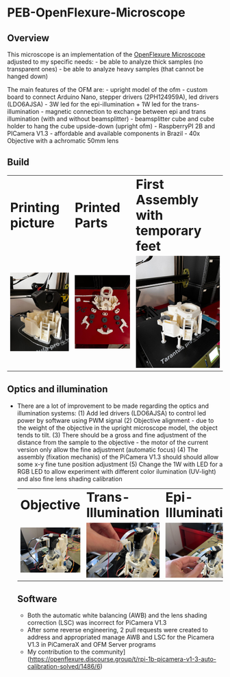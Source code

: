 # PEB-OpenFlexure-Microscope

## Overview
This microscope is an implementation of the [OpenFlexure Microscope](https://openflexure.org)  adjusted to my specific needs:
		- be able to analyze thick samples (no transparent ones)
		- be able to analyze heavy samples (that cannot be hanged down)
  
The main features of the OFM are:
    - upright model of the ofm 
		- custom board to connect Arduino Nano, stepper drivers (2PH124959A), led drivers (LDO6AJSA)
		- 3W led for the epi-illumination + 1W led for the trans-illumination
		- magnetic connection to exchange between epi and trans illumination (with and without beamsplitter)
		- beamsplitter cube and cube holder to hang the cube upside-down (upright ofm)
		- RaspberryPI 2B and PICamera V1.3 - affordable and available components in Brazil
    - 40x Objective with a achromatic 50mm lens

## Build
  <table border="0">
   <tr>
      <td><b style="font-size:30px">Printing picture</b></td>
      <td><b style="font-size:30px">Printed Parts</b></td>
      <td><b style="font-size:30px">First Assembly with temporary feet</b></td>
   </tr>
   <tr>
      <td><img src="https://github.com/pbrugugnoli/PEB-OpenFlexure-Microscope/blob/main/images/OFM%20-%20printing.jpg" width="300"/></td>
      <td><img src="https://github.com/pbrugugnoli/PEB-OpenFlexure-Microscope/blob/main/images/OFM%20-%20printed.jpg" width="300"/></td>
      <td><img src="https://github.com/pbrugugnoli/PEB-OpenFlexure-Microscope/blob/main/images/OFM%20-%20assembly%20with%20temporary%20feet.jpg" width="300"/></td>
   </tr>
  </table>

## Optics and illumination
- There are a lot of improvement to be made regarding the optics and illumination systems:
  (1) Add led drivers (LDO6AJSA) to control led power by software using PWM signal
  (2) Objective alignment - due to the weight of the objective in the upright microscope model, the object tends to tilt.
  (3) There should be a gross and fine adjustment of the distance from the sample to the objective - the motor of the current version only allow the fine adjustment (automatic focus)
  (4) The assembly (fixation mechanis) of the PiCamera V1.3 should should allow some x-y fine tune position adjustment
  (5) Change the 1W with LED for a RGB LED to allow experiment with different color ilumination (UV-light) and also fine lens shading calibration

  <table border="0">
   <tr>
      <td><b style="font-size:30px">Objective</b></td>
      <td><b style="font-size:30px">Trans-Illumination</b></td>
      <td><b style="font-size:30px">Epi-Illumination</b></td>
   </tr>
   <tr>
      <td><img src="https://github.com/pbrugugnoli/PEB-OpenFlexure-Microscope/blob/main/images/OFM%20-%20objective%20and%20sample%20zoom.jpg" width="300"/></td>
      <td><img src="https://github.com/pbrugugnoli/PEB-OpenFlexure-Microscope/blob/main/images/OFM%20-%20epi%20and%20trans%20illumination%20alternatives%201.jpg" width="300"/></td>
      <td><img src="https://github.com/pbrugugnoli/PEB-OpenFlexure-Microscope/blob/main/images/OFM%20-%20epi%20and%20trans%20illumination%20alternatives%202.jpg" width="300"/></td>
   </tr>
  </table>

  ## Software
  - Both the automatic white balancing (AWB) and the lens shading correction (LSC) was incorrect for PiCamera V1.3
  - After some reverse engineering,  2 pull requests were created to address and appropriated manage AWB and LSC for the Picamera V1.3 in PiCameraX and OFM Server programs
  - My contribution to the community](https://openflexure.discourse.group/t/rpi-1b-picamera-v1-3-auto-calibration-solved/1486/6)
